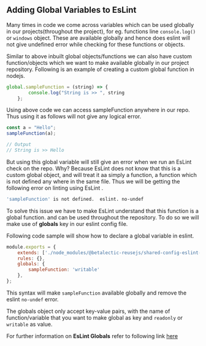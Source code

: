 ## Adding Global Variables to EsLint

Many times in code we come across variables which can be used globally in our projects(throughout the project), for eg. functions line `console.log()` or `windows` object. These are available globally and hence does eslint will not give undefined error while checking for these functions or objects.

Similar to above inbuilt global objects/functions we can also have custom function/objects which we want to make available globally in our project repository. Following is an example of creating a custom global function in nodejs.

```jsx
global.sampleFunction = (string) => {
		console.log("String is >> ", string
	};
```

 Using above code we can access sampleFunction anywhere in our repo. Thus using it as follows will not give any logical error.

```jsx
const a = "Hello";
sampleFunction(a);

// Output
// String is >> Hello
```

But using this global variable will still give an error when we run an EsLint check on the repo. Why? Because EsLint does not know that this is a custom global object, and will treat it aa simply a function, a function which is not defined any where in the same file. Thus we will be getting the following error on linting using EsLint .

```bash
'sampleFunction' is not defined.  eslint. no-undef
```

To solve this issue we have to make EsLint understand that this function is a global function. and can be used throughout the repository. To do so we will make use of **globals** key in our eslint config file.

Following code sample will show how to declare a global variable in eslint.

```jsx
module.exports = {
	extends: ['./node_modules/@betalectic-reusejs/shared-config-eslint-nobejs'],
	rules: {},
	globals: {
		sampleFunction: 'writable'
	},
};
```

This syntax will make `sampleFunction`  available globally and remove the eslint `no-undef` error.

The globals object only accept key-value pairs, with the name of function/variable that you want to make global as key and `readonly` or `writable` as value.

For further information on **EsLint Globals** refer to following link [here](https://eslint.org/docs/latest/use/configure/language-options#specifying-globals)
